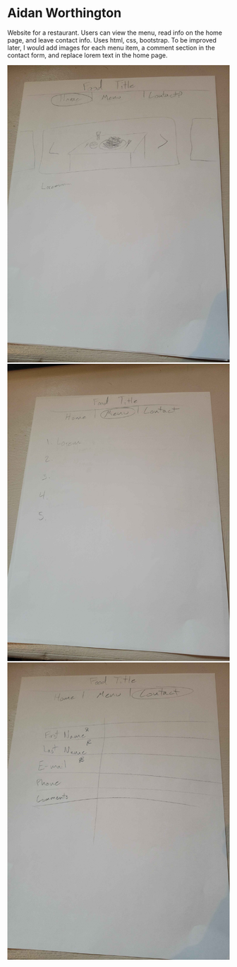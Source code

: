# Aidan Worthington

Website for a restaurant.
Users can view the menu, read info on the home page, and leave contact info.
Uses html, css, bootstrap.
To be improved later, I would add images for each menu item, a comment section in the contact form, and replace lorem text in the home page.

<img src="./images/wireframe1.jpg">
<img src="./images/wireframe2.jpg">
<img src="./images/wireframe3.jpg">